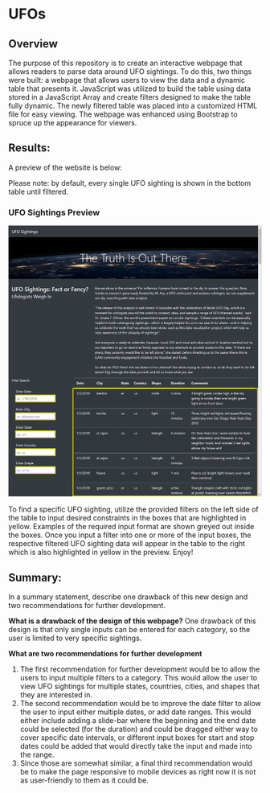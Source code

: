 # UFOs

## Overview
The purpose of this repository is to create an interactive webpage that allows readers to parse data around UFO sightings. To do this, two things were built: a webpage that allows users to view the data and a dynamic table that presents it. JavaScript was utilized to build the table using data stored in a JavaScript Array and create filters designed to make the table fully dynamic. The newly filtered table was placed into a customized HTML file for easy viewing. The webpage was enhanced using Bootstrap to spruce up the appearance for viewers.

## Results: 
A preview of the website is below:

Please note: by default, every single UFO sighting is shown in the bottom table until filtered.

### UFO Sightings Preview
<p align="center">
<img src="https://github.com/smyoung88/UFOs/blob/main/static/images/main.png" title="UFO Sightings">
</p>

To find a specific UFO sighting, utilize the provided filters on the left side of the table to input desired constraints in the boxes that are highlighted in yellow. Examples of the required input format are shown greyed out inside the boxes. Once you input a filter into one or more of the input boxes, the respective filtered UFO sighting data will appear in the table to the right which is also highlighted in yellow in the preview. Enjoy!

## Summary:
In a summary statement, describe one drawback of this new design and two recommendations for further development.

**What is a drawback of the design of this webpage?**
One drawback of this design is that only single inputs can be entered for each category, so the user is limited to very specific sightings.

**What are two recommendations for further development**
1. The first recommendation for further development would be to allow the users to input multiple filters to a category. This would allow the user to view UFO sightings for multiple states, countries, cities, and shapes that they are interested in.
2. The second recommendation would be to improve the date filter to allow the user to input either multiple dates, or add date ranges. This would either include adding a slide-bar where the beginning and the end date could be selected (for the duration) and could be dragged either way to cover specific date intervals, or different input boxes for start and stop dates could be added that would directly take the input and made into the range.
3. Since those are somewhat similar, a final third recommendation would be to make the page responsive to mobile devices as right now it is not as user-friendly to them as it could be.
